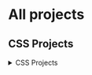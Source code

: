 # All projects

## CSS Projects
<details>
    <summary>CSS Projects</summary>
    ![Project 1 - Calm](./CSS%20Assignments/Project%201%20-%20Calm/index.html "Project 1 - Calm")
</details>